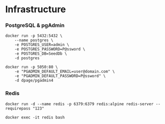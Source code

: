 # Infrastructure

### PostgreSQL & pgAdmin
```
docker run -p 5432:5432 \
	--name postgres \
	-e POSTGRES_USER=admin \
	-e POSTGRES_PASSWORD=P@ssword \
	-e POSTGRES_DB=SeedDb \
	-d postgres 
```
```
docker run -p 5050:80 \
    -e "PGADMIN_DEFAULT_EMAIL=user@domain.com" \
    -e "PGADMIN_DEFAULT_PASSWORD=P@ssword" \
    -d dpage/pgadmin4
```

### Redis
```
docker run -d --name redis -p 6379:6379 redis:alpine redis-server --requirepass "123"
```

```
docker exec -it redis bash
```

